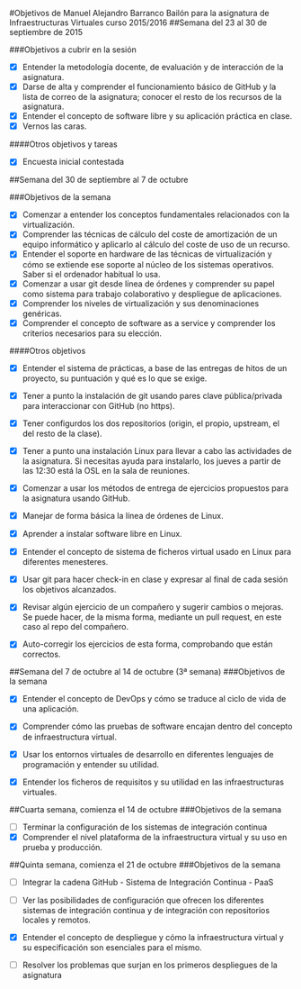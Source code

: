#Objetivos de Manuel Alejandro Barranco Bailón para la asignatura de Infraestructuras Virtuales curso 2015/2016
##Semana del 23 al 30 de septiembre de 2015

###Objetivos a cubrir en la sesión

- [X] Entender la metodología docente, de evaluación y de interacción de la asignatura.
- [X] Darse de alta y comprender el funcionamiento básico de GitHub y la lista de correo de la asignatura; conocer el resto de los recursos de la asignatura.
- [X] Entender el concepto de software libre y su aplicación práctica en clase.
- [X] Vernos las caras.

####Otros objetivos y tareas

- [X] Encuesta inicial contestada


##Semana del 30 de septiembre al 7 de octubre

###Objetivos de la semana

- [X] Comenzar a entender los conceptos fundamentales relacionados con la virtualización.
- [X] Comprender las técnicas de cálculo del coste de amortización de un equipo informático y aplicarlo al cálculo del coste de uso de un recurso.
- [X] Entender el soporte en hardware de las técnicas de virtualización y cómo se extiende ese soporte al núcleo de los sistemas operativos. Saber si el ordenador habitual lo usa.
- [X] Comenzar a usar git desde línea de órdenes y comprender su papel como sistema para trabajo colaborativo y despliegue de aplicaciones.
- [X] Comprender los niveles de virtualización y sus denominaciones genéricas.
- [X] Comprender el concepto de software as a service y comprender los criterios necesarios para su elección.

####Otros objetivos

- [X] Entender el sistema de prácticas, a base de las entregas de hitos de un proyecto, su puntuación y qué es lo que se exige.
- [X] Tener a punto la instalación de git usando pares clave pública/privada para interaccionar con GitHub (no https).
- [X] Tener configurdos los dos repositorios (origin, el propio, upstream, el del resto de la clase).
- [X] Tener a punto una instalación Linux para llevar a cabo las actividades de la asignatura. Si necesitas ayuda para instalarlo, los jueves a partir de las 12:30 está la OSL en la sala de reuniones.
- [X] Comenzar a usar los métodos de entrega de ejercicios propuestos para la asignatura usando GitHub.
- [X] Manejar de forma básica la línea de órdenes de Linux.
- [X] Aprender a instalar software libre en Linux.
- [X] Entender el concepto de sistema de ficheros virtual usado en Linux para diferentes menesteres.
- [X] Usar git para hacer check-in en clase y expresar al final de cada sesión los objetivos alcanzados.
- [X] Revisar algún ejercicio de un compañero y sugerir cambios o mejoras. Se puede hacer, de la misma forma, mediante un pull request, en este caso al repo del compañero.
- [X] Auto-corregir los ejercicios de esta forma, comprobando que están correctos.


##Semana del 7 de octubre al 14 de octubre (3ª semana)
###Objetivos de la semana
- [X] Entender el concepto de DevOps y cómo se traduce al ciclo de vida de una aplicación.

- [X] Comprender cómo las pruebas de software encajan dentro del concepto de infraestructura virtual.

- [X] Usar los entornos virtuales de desarrollo en diferentes lenguajes de programación y entender su utilidad.

- [X] Entender los ficheros de requisitos y su utilidad en las infraestructuras virtuales.

##Cuarta semana, comienza el 14 de octubre
###Objetivos de la semana
- [ ] Terminar la configuración de los sistemas de integración continua
- [X] Comprender el nivel plataforma de la infraestructura virtual y su uso en prueba y producción.

##Quinta semana, comienza el 21 de octubre
###Objetivos de la semana
- [ ] Integrar la cadena GitHub - Sistema de Integración Continua - PaaS
- [ ] Ver las posibilidades de configuración que ofrecen los diferentes sistemas de integración continua y de integración con repositorios locales y remotos.
- [X] Entender el concepto de despliegue y cómo la infraestructura virtual y su especificación son esenciales para el mismo.
- [ ] Resolver los problemas que surjan en los primeros despliegues de la asignatura


